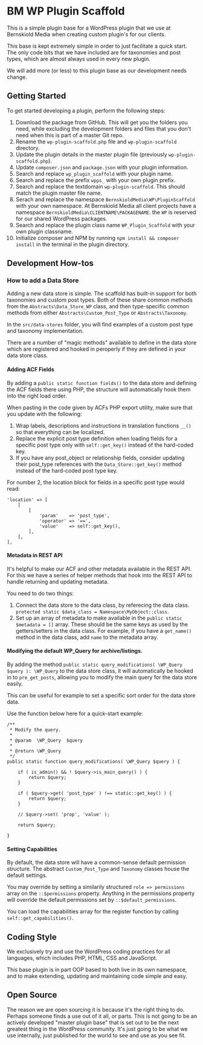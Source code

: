 # BM WP Plugin Scaffold
This is a simple plugin base for a WordPress plugin that we use at
Bernskiold Media when creating custom plugin's for our clients.

This base is kept extremely simple in order to just facilitate a quick start.
The only code bits that we have included are for taxonomies and post types,
which are almost always used in every new plugin.

We will add more (or less) to this plugin base as our development needs change.

## Getting Started
To get started developing a plugin, perform the following steps:

1. Download the package from GitHub. This will get you the folders you need, while excluding the development folders and files that you don't need when this is part of a master Git repo.
2. Rename the `wp-plugin-scaffold.php` file and `wp-plugin-scaffold` directory.
3. Update the plugin details in the master plugin file (previously `wp-plugin-scaffold.php`).
4. Update `composer.json` and `package.json` with your plugin information.
5. Search and replace `wp_plugin_scaffold` with your plugin name.
6. Search and replace the prefix `wpps_` with your own plugin prefix.
7. Search and replace the textdomain `wp-plugin-scaffold`. This should match the plugin master file name.
8. Serach and replace the namespace `BernskioldMedia\WP\PluginScaffold` with your own namespace. At Bernskiold Media all client projects have a namespace `BernskioldMedia\CLIENTNAME\PACKAGENAME`. the `WP` is reserved for our shared WordPress packages.
9. Search and replace the plugin class name `WP_Plugin_Scaffold` with your own plugin classname.
10. Initialize composer and NPM by running `npm install && composer install` in the terminal in the plugin directory.

## Development How-tos

### How to add a Data Store
Adding a new data store is simple. The scaffold has built-in support for both taxonomies and custom post types.
Both of these share common methods from the `Abstracts\Data_Store_WP` class, and then type-specific common
methods from either `Abstracts\Custom_Post_Type` or `Abstracts\Taxonomy`.

In the `src/data-stores` folder, you will find examples of a custom post type and taxonomy implementation.

There are a number of "magic methods" available to define in the data store which are registered and hooked in peroperly if they are defined in your data store class.

#### Adding ACF Fields
By adding a `public static function fields()` to the data store and defining the ACF fields there using PHP, the structure will automatically hook them into the right load order.

When pasting in the code given by ACFs PHP export utility, make sure that you update with the following:

1. Wrap labels, descriptions and instructions in translation functions `__()` so that everything can be localized.
2. Replace the explicit post type definition when loading fields for a specific post type only with `self::get_key()` instead of the hard-coded key.
3. If you have any post_object or relationship fields, consider updating their post_type references with the `Data_Store::get_key()` method instead of the hard-coded post type key.

For number 2, the location block for fields in a specific post type would read:

```
'location' => [
	[
		[
			'param'    => 'post_type',
			'operator' => '==',
			'value'    => self::get_key(),
		],
	],
],
```

#### Metadata in REST API
It's helpful to make our ACF and other metadata available in the REST API. For this we have a series of helper methods that hook into the REST API to handle returning and updating metadata.

You need to do two things:

1. Connect the data store to the data class, by referecing the data class. `protected static $data_class = Namespace\MyObject::class`.
2. Set up an array of metadata to make available in the `public static $metadata = []` array. These should be the same keys as used by the getters/setters in the data class. For example, if you have a `get_name()` method in the data class, add `name` to the metadata array.

#### Modifying the default WP_Query for archive/listings.
By adding the method `public static query_modifications( \WP_Query $query ): \WP_Query` to the data store class, it will automatically be hooked in to `pre_get_posts`, allowing you to modify the main query for the data store easily.

This can be useful for example to set a specific sort order for the data store data.

Use the function below here for a quick-start example:

```
/**
 * Modify the query.
 *
 * @param  \WP_Query  $query
 *
 * @return \WP_Query
 */
public static function query_modifications( \WP_Query $query ) {

	if ( is_admin() && ! $query->is_main_query() ) {
		return $query;
	}

	if ( $query->get( 'post_type' ) !== static::get_key() ) {
		return $query;
	}

	// $query->set( 'prop', 'value' );

	return $query;

}
```

#### Setting Capabilities
By default, the data store will have a common-sense default permission structure. The abstract `Custom_Post_Type` and `Taxonomy` classes house the default settings.

You may override by setting a similarily structured `role => permissions` array on the `::$permissions` property. Anything in the permissions property will override the default permissions set by `::$default_permissions`.

You can load the capabilities array for the register function by calling `self::get_capabilities()`.

## Coding Style
We exclusively try and use the WordPress coding practices for all languages,
which includes PHP, HTML, CSS and JavaScript.

This base plugin is in part OOP based to both live in its own namespace,
and to make extending, updating and maintaining code simple and easy.

## Open Source
The reason we are open sourcing it is because it's the right thing to do.
Perhaps someone finds a use out of it all, or parts. This is not going to be
an actively developed "master plugin base" that is set out to be the next
greatest thing in the WordPress community. It's just going to be what
we use internally, just published for the world to see and use as you see fit.
